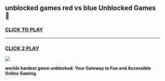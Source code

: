 
## unblocked games red vs blue Unblocked Games👋
<h3>
<a href="https://premium.freeplayer.one?title=unblocked_games_red_vs_blue&ref=16F">CLICK TO PLAY</a></h3>
<hr>

<h3>
<a href="https://premium.freeplayer.one?title=unblocked_games_red_vs_blue&ref=16F">CLICK 2 PLAY</a>
  
</h3>

<a href="https://premium.freeplayer.one?title=unblocked_games_red_vs_blue&ref=16F/"><img src="https://clearcache.store/games.png"></a>


**worlds hardest game unblocked: Your Gateway to Fun and Accessible Online Gaming**
